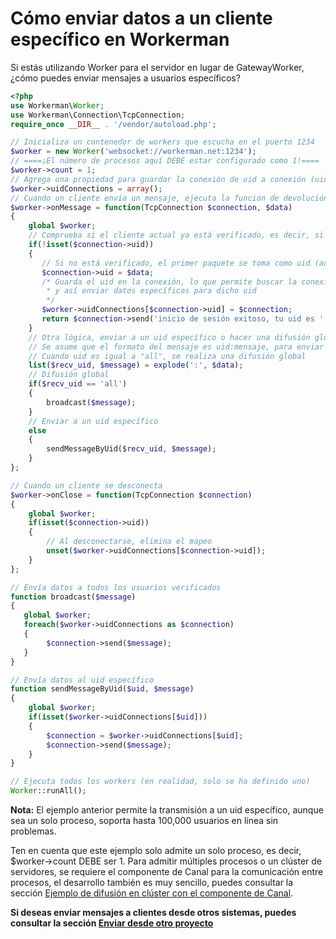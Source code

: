 # Cómo enviar datos a un cliente específico en Workerman
Si estás utilizando Worker para el servidor en lugar de GatewayWorker, ¿cómo puedes enviar mensajes a usuarios específicos?

```php
<?php
use Workerman\Worker;
use Workerman\Connection\TcpConnection;
require_once __DIR__ . '/vendor/autoload.php';

// Inicializa un contenedor de workers que escucha en el puerto 1234
$worker = new Worker('websocket://workerman.net:1234');
// ====¡El número de procesos aquí DEBE estar configurado como 1!====
$worker->count = 1;
// Agrega una propiedad para guardar la conexión de uid a conexión (uid es la identificación única del usuario o del cliente)
$worker->uidConnections = array();
// Cuando un cliente envía un mensaje, ejecuta la función de devolución de llamada
$worker->onMessage = function(TcpConnection $connection, $data)
{
    global $worker;
    // Comprueba si el cliente actual ya está verificado, es decir, si se estableció un uid
    if(!isset($connection->uid))
    {
       // Si no está verificado, el primer paquete se toma como uid (aquí, para mayor comodidad en la demostración, no se realiza una verificación real)
       $connection->uid = $data;
       /* Guarda el uid en la conexión, lo que permite buscar la conexión mediante el uid, 
        * y así enviar datos específicos para dicho uid
        */
       $worker->uidConnections[$connection->uid] = $connection;
       return $connection->send('inicio de sesión exitoso, tu uid es ' . $connection->uid);
    }
    // Otra lógica, enviar a un uid específico o hacer una difusión global
    // Se asume que el formato del mensaje es uid:mensaje, para enviar el mensaje al uid
    // Cuando uid es igual a "all", se realiza una difusión global
    list($recv_uid, $message) = explode(':', $data);
    // Difusión global
    if($recv_uid == 'all')
    {
        broadcast($message);
    }
    // Enviar a un uid específico
    else
    {
        sendMessageByUid($recv_uid, $message);
    }
};

// Cuando un cliente se desconecta
$worker->onClose = function(TcpConnection $connection)
{
    global $worker;
    if(isset($connection->uid))
    {
        // Al desconectarse, elimina el mapeo
        unset($worker->uidConnections[$connection->uid]);
    }
};

// Envía datos a todos los usuarios verificados
function broadcast($message)
{
   global $worker;
   foreach($worker->uidConnections as $connection)
   {
        $connection->send($message);
   }
}

// Envía datos al uid específico
function sendMessageByUid($uid, $message)
{
    global $worker;
    if(isset($worker->uidConnections[$uid]))
    {
        $connection = $worker->uidConnections[$uid];
        $connection->send($message);
    }
}

// Ejecuta todos los workers (en realidad, solo se ha definido uno)
Worker::runAll();
```
**Nota:**
El ejemplo anterior permite la transmisión a un uid específico, aunque sea un solo proceso, soporta hasta 100,000 usuarios en línea sin problemas.


Ten en cuenta que este ejemplo solo admite un solo proceso, es decir, $worker->count DEBE ser 1. Para admitir múltiples procesos o un clúster de servidores, se requiere el componente de Canal para la comunicación entre procesos, el desarrollo también es muy sencillo, puedes consultar la sección [Ejemplo de difusión en clúster con el componente de Canal](../components/channel-examples.md).

**Si deseas enviar mensajes a clientes desde otros sistemas, puedes consultar la sección [Enviar desde otro proyecto](push-in-other-project.md)**
